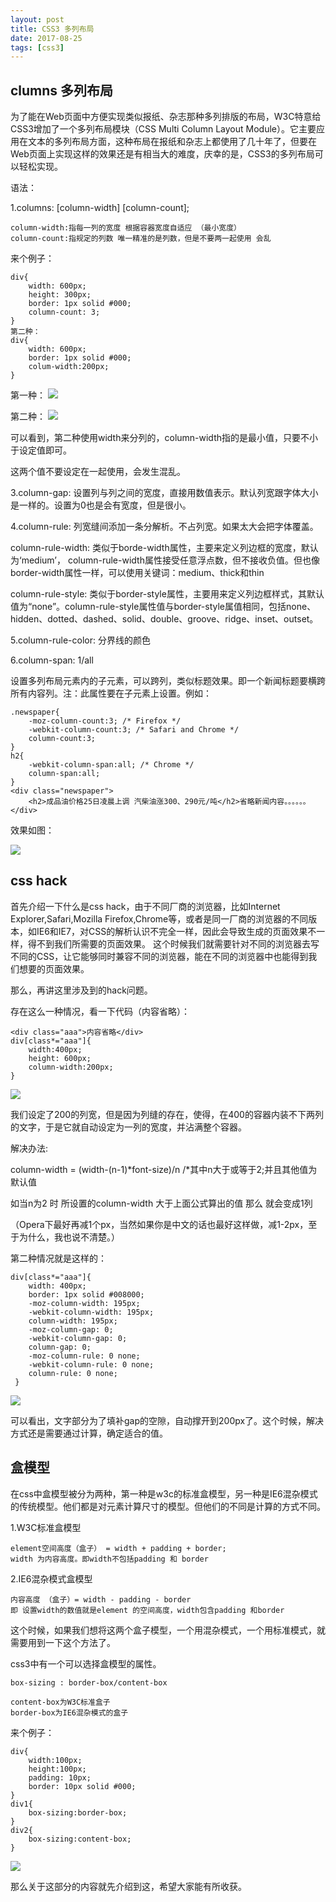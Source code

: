 ```yaml
---
layout: post
title: CSS3 多列布局
date: 2017-08-25
tags: [css3]
---
```


## clumns 多列布局

为了能在Web页面中方便实现类似报纸、杂志那种多列排版的布局，W3C特意给CSS3增加了一个多列布局模块（CSS Multi Column Layout Module）。它主要应用在文本的多列布局方面，这种布局在报纸和杂志上都使用了几十年了，但要在Web页面上实现这样的效果还是有相当大的难度，庆幸的是，CSS3的多列布局可以轻松实现。

语法：	

1.columns: [column-width] [column-count];

	column-width:指每一列的宽度 根据容器宽度自适应 （最小宽度） 
	column-count:指规定的列数 唯一精准的是列数，但是不要两一起使用 会乱

来个例子：
	
	div{
		width: 600px;
		height: 300px;
		border: 1px solid #000;
		column-count: 3;
	}
	第二种：
	div{
		width: 600px;
		border: 1px solid #000;
		colum-width:200px;
	}
		
第一种：
<img src="http://outu8mec9.bkt.clouddn.com/css17.PNG">

第二种：
<img src="http://outu8mec9.bkt.clouddn.com/css18.PNG">

可以看到，第二种使用width来分列的，column-width指的是最小值，只要不小于设定值即可。

这两个值不要设定在一起使用，会发生混乱。

3.column-gap: 设置列与列之间的宽度，直接用数值表示。默认列宽跟字体大小是一样的。设置为0也是会有宽度，但是很小。

4.column-rule: 列宽缝间添加一条分解析。不占列宽。如果太大会把字体覆盖。

column-rule-width: 类似于borde-width属性，主要来定义列边框的宽度，默认为‘medium’， column-rule-width属性接受任意浮点数，但不接收负值。但也像border-width属性一样，可以使用关键词：medium、thick和thin

column-rule-style: 类似于border-style属性，主要用来定义列边框样式，其默认值为“none”。column-rule-style属性值与border-style属值相同，包括none、hidden、dotted、dashed、solid、double、groove、ridge、inset、outset。			  			

5.column-rule-color: 分界线的颜色

6.column-span: 1/all 

设置多列布局元素内的子元素，可以跨列，类似标题效果。即一个新闻标题要横跨所有内容列。注：此属性要在子元素上设置。例如：
	
	.newspaper{
		-moz-column-count:3; /* Firefox */
		-webkit-column-count:3; /* Safari and Chrome */
		column-count:3;
	}
	h2{
		-webkit-column-span:all; /* Chrome */
		column-span:all;
	}
	<div class="newspaper">
		<h2>成品油价格25日凌晨上调 汽柴油涨300、290元/吨</h2>省略新闻内容。。。。。。
	</div>

效果如图：

<img src="http://outu8mec9.bkt.clouddn.com/css.PNG">

## css hack 

首先介绍一下什么是css hack，由于不同厂商的浏览器，比如Internet Explorer,Safari,Mozilla Firefox,Chrome等，或者是同一厂商的浏览器的不同版本，如IE6和IE7，对CSS的解析认识不完全一样，因此会导致生成的页面效果不一样，得不到我们所需要的页面效果。 这个时候我们就需要针对不同的浏览器去写不同的CSS，让它能够同时兼容不同的浏览器，能在不同的浏览器中也能得到我们想要的页面效果。

那么，再讲这里涉及到的hack问题。

存在这么一种情况，看一下代码（内容省略）：

	<div class="aaa">内容省略</div>	
	div[class*="aaa"]{
		width:400px;
		height: 600px;
		column-width:200px;
	}

<img src="http://outu8mec9.bkt.clouddn.com/css19.PNG">

我们设定了200的列宽，但是因为列缝的存在，使得，在400的容器内装不下两列的文字，于是它就自动设定为一列的宽度，并沾满整个容器。

解决办法:

column-width = (width-(n-1)*font-size)/n  /*其中n大于或等于2;并且其他值为默认值

如当n为2 时 所设置的column-width 大于上面公式算出的值 那么 就会变成1列

（Opera下最好再减1个px，当然如果你是中文的话也最好这样做，减1-2px，至于为什么，我也说不清楚。） 

第二种情况就是这样的：
	
	div[class*="aaa"]{
		width: 400px;
		border: 1px solid #008000;
		-moz-column-width: 195px;
		-webkit-column-width: 195px;
		column-width: 195px;
		-moz-column-gap: 0;
		-webkit-column-gap: 0;
		column-gap: 0;
		-moz-column-rule: 0 none; 
		-webkit-column-rule: 0 none;
		column-rule: 0 none;			 
	 }

<img src="http://outu8mec9.bkt.clouddn.com/css20.PNG">

可以看出，文字部分为了填补gap的空隙，自动撑开到200px了。这个时候，解决方式还是需要通过计算，确定适合的值。

## 盒模型

在css中盒模型被分为两种，第一种是w3c的标准盒模型，另一种是IE6混杂模式的传统模型。他们都是对元素计算尺寸的模型。但他们的不同是计算的方式不同。

1.W3C标准盒模型

	element空间高度（盒子） = width + padding + border;
	width 为内容高度。即width不包括padding 和 border

2.IE6混杂模式盒模型

	内容高度 （盒子）= width - padding - border
	即 设置width的数值就是element 的空间高度，width包含padding 和border

这个时候，如果我们想将这两个盒子模型，一个用混杂模式，一个用标准模式，就需要用到一下这个方法了。

css3中有一个可以选择盒模型的属性。

	box-sizing : border-box/content-box

	content-box为W3C标准盒子
	border-box为IE6混杂模式的盒子

来个例子：
	
	div{
		width:100px;
		height:100px;
		padding: 10px;
		border: 10px solid #000;
	}
	div1{
		box-sizing:border-box;
	}
	div2{
		box-sizing:content-box;
	}

<img src="http://outu8mec9.bkt.clouddn.com/css21.PNG">

那么关于这部分的内容就先介绍到这，希望大家能有所收获。




